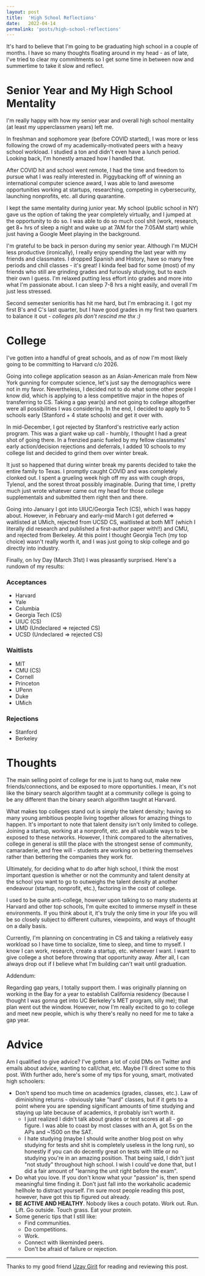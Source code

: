 ```yaml
---
layout: post
title:  'High School Reflections'
date:   2022-04-14
permalink: 'posts/high-school-reflections'
---
```


It's hard to believe that I'm going to be graduating high school in a couple of months. I have so many thoughts floating around in my head - as of late, I've tried to clear my commitments so I get some time in between now and summertime to take it slow and reflect.

# Senior Year and My High School Mentality
I'm really happy with how my senior year and overall high school mentality (at least my upperclassmen years) left me.  

In freshman and sophomore year (before COVID started), I was more or less following the crowd of my academically-motivated peers with a heavy school workload. I studied a ton and didn't even have a lunch period. Looking back, I'm honestly amazed how I handled that.

After COVID hit and school went remote, I had the time and freedom to pursue what I was really interested in. Piggybacking off of winning an international computer science award, I was able to land awesome opportunities working at startups, researching, competing in cybersecurity, launching nonprofits, etc. all during quarantine.

I kept the same mentality during junior year. My school (public school in NY) gave us the option of taking the year completely virtually, and I jumped at the opportunity to do so. I was able to do so much cool shit (work, research, get 8+ hrs of sleep a night and wake up at 7AM for the 7:05AM start) while just having a Google Meet playing in the background.

I'm grateful to be back in person during my senior year. Although I'm MUCH less productive (ironically), I really enjoy spending the last year with my friends and classmates. I dropped Spanish and History, have so many free periods and chill classes - it's great! I kinda feel bad for some (most) of my friends who still are grinding grades and furiously studying, but to each their own I guess. I'm relaxed putting less effort into grades and more into what I'm passionate about. I can sleep 7-8 hrs a night easily, and overall I'm just less stressed.

Second semester senioritis has hit me hard, but I'm embracing it. I got my first B's and C's last quarter, but I have good grades in my first two quarters to balance it out - *colleges pls don't rescind me thx :)*

<p></p>

# College
I've gotten into a handful of great schools, and as of now I'm most likely going to be committing to Harvard c/o 2026.
  
Going into college application season as an Asian-American male from New York gunning for computer science, let's just say the demographics were not in my favor. Nevertheless, I decided not to do what some other people I know did, which is applying to a less competitive major in the hopes of transferring to CS. Taking a gap year(s) and not going to college altogether were all possibilities I was considering. In the end, I decided to apply to 5 schools early (Stanford + 4 state schools) and get it over with.

In mid-December, I got rejected by Stanford's restrictive early action program. This was a giant wake up call - humbly, I thought I had a great shot of going there. In a frenzied panic fueled by my fellow classmates' early action/decision rejections and deferrals, I added 10 schools to my college list and decided to grind them over winter break. 

It just so happened that during winter break my parents decided to take the entire family to Texas. I promptly caught COVID and was completely clonked out. I spent a grueling week high off my ass with cough drops, Tylenol, and the sorest throat possibly imaginable. During that time, I pretty much just wrote whatever came out my head for those college supplementals and submitted them right then and there.

Going into January I got into UIUC/Georgia Tech (CS), which I was happy about. However, in February and early-mid March I got deferred => waitlisted at UMich, rejected from UCSD CS, waitlisted at both MIT (which I literally did research and published a first-author paper with!!) and CMU, and rejected from Berkeley. At this point I thought Georgia Tech (my top choice) wasn't really worth it, and I was just going to skip college and go directly into industry.

Finally, on Ivy Day (March 31st) I was pleasantly surprised. Here's a rundown of my results:

### Acceptances
- Harvard
- Yale
- Columbia
- Georgia Tech (CS)
- UIUC (CS)
- UMD (Undeclared => rejected CS)
- UCSD (Undeclared => rejected CS)

### Waitlists
- MIT
- CMU (CS)
- Cornell
- Princeton
- UPenn
- Duke
- UMich

### Rejections
- Stanford
- Berkeley

# Thoughts
The main selling point of college for me is just to hang out, make new friends/connections, and be exposed to more opportunities. I mean, it's not like the binary search algorithm taught at a community college is going to be any different than the binary search algorithm taught at Harvard.

What makes top colleges stand out is simply the talent density; having so many young ambitious people living together allows for amazing things to happen. It's important to note that talent density isn't only limited to college. Joining a startup, working at a nonprofit, etc. are all valuable ways to be exposed to these networks. However, I think compared to the alternatives, college in general is still the place with the strongest sense of community, camaraderie, and free will - students are working on bettering themselves rather than bettering the companies they work for.

Ultimately, for deciding what to do after high school, I think the most important question is whether or not the community and talent density at the school you want to go to outweighs the talent density at another endeavour (startup, nonprofit, etc.), factoring in the cost of college.

I used to be quite anti-college, however upon talking to so many students at Harvard and other top schools, I'm quite excited to immerse myself in these environments. If you think about it, it's truly the only time in your life you will be so closely subject to different cultures, viewpoints, and ways of thought on a daily basis.

Currently, I'm planning on concentrating in CS and taking a relatively easy workload so I have time to socialize, time to sleep, and time to myself. I know I can work, research, create a startup, etc. whenever I want. I want to give college a shot before throwing that opportunity away. After all, I can always drop out if I believe what I'm building can't wait until graduation.

Addendum:

Regarding gap years, I totally support them. I was originally planning on working in the Bay for a year to establish California residency (because I thought I was gonna get into UC Berkeley's MET program, silly me); that plan went out the window. However, now I'm really excited to go to college and meet new people, which is why there's really no need for me to take a gap year.

# Advice

Am I qualified to give advice? I've gotten a lot of cold DMs on Twitter and emails about advice, wanting to call/chat, etc. Maybe I'll direct some to this post. With further ado, here's some of my tips for young, smart, motivated high schoolers:
- Don't spend too much time on academics (grades, classes, etc.). Law of diminishing returns - obviously take "hard" classes, but if it gets to a point where you are spending significant amounts of time studying and staying up late because of academics, it probably isn't worth it.
  - I just realized I didn't talk about grades or test scores at all - go figure. I was able to coast by most classes with an A, got 5s on the APs and ~1500 on the SAT. 
  - I hate studying (maybe I should write another blog post on why studying for tests and shit is completely useless in the long run), so honestly if you can do decently great on tests with little or no studying you're in an amazing position. That being said, I didn't just "not study" throughout high school. I wish I could've done that, but I did a fair amount of "learning the unit right before the exam".
- Do what you love. If you don't know what your "passion" is, then spend meaningful time finding it. Don't just fall into the workaholic academic hellhole to distract yourself. I'm sure most people reading this post, however, have got this tip figured out already.
- **BE ACTIVE AND HEALTHY**. Nobody likes a couch potato. Work out. Run. Lift. Go outside. Touch grass. Eat your protein.
- Some generic tips that I still like:
  - Find communities.
  - Do competitions.
  - Work.
  - Connect with likeminded peers.
  - Don't be afraid of failure or rejection.

---

Thanks to my good friend [Uzay Girit](https://www.uzpg.me/) for reading and reviewing this post.
